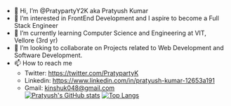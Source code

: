 - 👋 Hi, I’m @PratypartyY2K aka Pratyush Kumar
- 👀 I’m interested in FrontEnd Development and I aspire to become a Full Stack Engineer
- 🌱 I’m currently learning Computer Science and Engineering at VIT, Vellore (3rd yr)
- 💞️ I’m looking to collaborate on Projects related to Web Development and Software Development.
- 📫 How to reach me
   - Twitter: https://twitter.com/PratypartyK  
   - Linkedin: https://www.linkedin.com/in/pratyush-kumar-12653a191  
   - Gmail: kinshuk048@gmail.com  
[![Pratyush's GitHub stats](https://github-readme-stats.vercel.app/api?username=PratypartyY2K)](https://github.com/PratypartyY2K/github-readme-stats)
[![Top Langs](https://github-readme-stats.vercel.app/api/top-langs/?username=PratypartyY2K&layout=compact)](https://github.com/PratypartyY2K/github-readme-stats)
<!---
PratypartyY2K/PratypartyY2K is a ✨ special ✨ repository because its `README.md` (this file) appears on your GitHub profile.
You can click the Preview link to take a look at your changes.
--->
